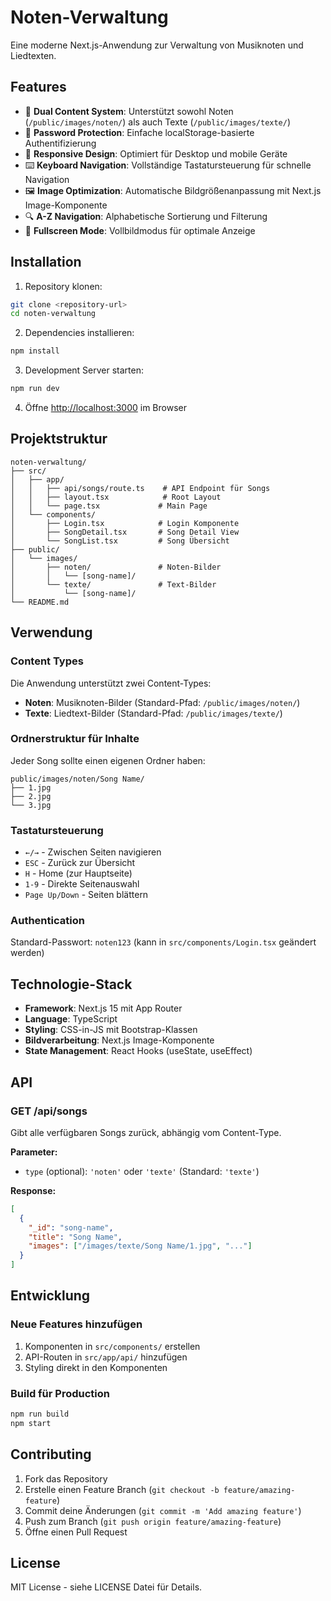 # Noten-Verwaltung

Eine moderne Next.js-Anwendung zur Verwaltung von Musiknoten und Liedtexten.

## Features

- 📄 **Dual Content System**: Unterstützt sowohl Noten (`/public/images/noten/`) als auch Texte (`/public/images/texte/`)
- 🔐 **Password Protection**: Einfache localStorage-basierte Authentifizierung
- 🎨 **Responsive Design**: Optimiert für Desktop und mobile Geräte
- ⌨️ **Keyboard Navigation**: Vollständige Tastatursteuerung für schnelle Navigation
- 🖼️ **Image Optimization**: Automatische Bildgrößenanpassung mit Next.js Image-Komponente
- 🔍 **A-Z Navigation**: Alphabetische Sortierung und Filterung
- 📱 **Fullscreen Mode**: Vollbildmodus für optimale Anzeige

## Installation

1. Repository klonen:
```bash
git clone <repository-url>
cd noten-verwaltung
```

2. Dependencies installieren:
```bash
npm install
```

3. Development Server starten:
```bash
npm run dev
```

4. Öffne [http://localhost:3000](http://localhost:3000) im Browser

## Projektstruktur

```
noten-verwaltung/
├── src/
│   ├── app/
│   │   ├── api/songs/route.ts    # API Endpoint für Songs
│   │   ├── layout.tsx            # Root Layout
│   │   └── page.tsx             # Main Page
│   └── components/
│       ├── Login.tsx            # Login Komponente
│       ├── SongDetail.tsx       # Song Detail View
│       └── SongList.tsx         # Song Übersicht
├── public/
│   └── images/
│       ├── noten/               # Noten-Bilder
│       │   └── [song-name]/
│       └── texte/               # Text-Bilder
│           └── [song-name]/
└── README.md
```

## Verwendung

### Content Types

Die Anwendung unterstützt zwei Content-Types:

- **Noten**: Musiknoten-Bilder (Standard-Pfad: `/public/images/noten/`)
- **Texte**: Liedtext-Bilder (Standard-Pfad: `/public/images/texte/`)

### Ordnerstruktur für Inhalte

Jeder Song sollte einen eigenen Ordner haben:
```
public/images/noten/Song Name/
├── 1.jpg
├── 2.jpg
└── 3.jpg
```

### Tastatursteuerung

- `←/→` - Zwischen Seiten navigieren
- `ESC` - Zurück zur Übersicht
- `H` - Home (zur Hauptseite)
- `1-9` - Direkte Seitenauswahl
- `Page Up/Down` - Seiten blättern

### Authentication

Standard-Passwort: `noten123` (kann in `src/components/Login.tsx` geändert werden)

## Technologie-Stack

- **Framework**: Next.js 15 mit App Router
- **Language**: TypeScript
- **Styling**: CSS-in-JS mit Bootstrap-Klassen
- **Bildverarbeitung**: Next.js Image-Komponente
- **State Management**: React Hooks (useState, useEffect)

## API

### GET /api/songs

Gibt alle verfügbaren Songs zurück, abhängig vom Content-Type.

**Parameter:**
- `type` (optional): `'noten'` oder `'texte'` (Standard: `'texte'`)

**Response:**
```json
[
  {
    "_id": "song-name",
    "title": "Song Name",
    "images": ["/images/texte/Song Name/1.jpg", "..."]
  }
]
```

## Entwicklung

### Neue Features hinzufügen

1. Komponenten in `src/components/` erstellen
2. API-Routen in `src/app/api/` hinzufügen
3. Styling direkt in den Komponenten

### Build für Production

```bash
npm run build
npm start
```

## Contributing

1. Fork das Repository
2. Erstelle einen Feature Branch (`git checkout -b feature/amazing-feature`)
3. Commit deine Änderungen (`git commit -m 'Add amazing feature'`)
4. Push zum Branch (`git push origin feature/amazing-feature`)
5. Öffne einen Pull Request

## License

MIT License - siehe LICENSE Datei für Details.
